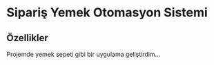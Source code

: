 <h1>Sipariş Yemek Otomasyon Sistemi</h1>

  <h2>Özellikler</h2>

<p>Projemde yemek sepeti gibi bir uygulama geliştirdim...
</p>

